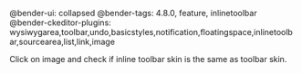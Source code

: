 @bender-ui: collapsed
@bender-tags: 4.8.0, feature, inlinetoolbar
@bender-ckeditor-plugins: wysiwygarea,toolbar,undo,basicstyles,notification,floatingspace,inlinetoolbar,sourcearea,list,link,image

Click on image and check if inline toolbar skin is the same as toolbar skin.